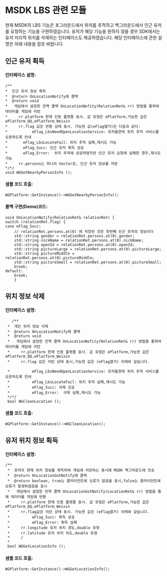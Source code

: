 ﻿MSDK LBS 관련 모듈
=======
현재 MSDK의 LBS 기능은 포그라운드에서 위치를 추적하고 백그라운드에서 인근 유저를 요청하는 기능을 구현하였습니다. 유저가 해당 기능을 원하지 않을 경우 SDK에서는 유저 지리적 위치를 삭제하는 인터페이스도 제공하였습니다. 해당 인터페이스에 관한 설명은 아래 내용을 참조 바랍니다.

인근 유저 획득
---
#### 인터페이스 설명:

    /**
    *  인근 유저 정보 획득
    *  @return OnLocationNotify에 콜백
    *  @return void
    *   게임에서 설정한 전역 콜백 OnLocationNofity(RelationRet& rr) 방법을 통하여 데이터를 게임에 리턴
    *     rr.platform 현재 인증 플랫폼 표시. 값 유형은 ePlatform,가능한 값은 ePlatform_QQ,ePlatform_Weixin
    *     rr.flag 값은 반환 상태 표시. 가능한 값(eFlag열거)은 다음과 같다:
    * 			eFlag_LbsNeedOpenLocationService: 유저들한테 위치 추적 서비스를 오픈하도록 안내
    *  		eFlag_LbsLocateFail: 위치 추적 실패,재시도 가능
    *  		eFlag_Succ: 인근 유저 획득 성공
    *  		eFlag_Error:  위치 추적에 성공하였지만 인근 유저 요청에 실패한 경우,재시도 가능
    *     rr.persons는 하나의 Vector로, 인근 유저 정보를 저장
    */*/
    void WGGetNearbyPersonInfo ();
   
#### 샘플 코드 호출:

	WGPlatform::GetInstance()->WGGetNearbyPersonInfo();

#### 콜백 구현(Demo)코드:

    void OnLocationNotify(RelationRet& relationRet) {
    switch (relationRet.flag) {
    case eFlag_Succ:
        // relationRet.persons.at(0) 에 저장된 것은 첫번째 인근 유저의 정보이다
		std::string gender = relationRet.persons.at(0).gender;
		std::string nickName = relationRet.persons.at(0).nickName;
		std::string openId = relationRet.persons.at(0).openId;
		std::string pictureLarge = relationRet.persons.at(0).pictureLarge;
		std::string pictureMiddle = relationRet.persons.at(0).pictureMiddle;
		std::string pictureSmall = relationRet.persons.at(0).pictureSmall;
        break;
    default:
        break;
    	}
	
	
위치 정보 삭제
---

#### 인터페이스 설명:

       /**
     *  개인 위치 정보 삭제
     *  @return OnLocationNotify에 콜백
     *  @return void
     *   게임에서 설정한 전역 콜백 OnLocationNofity(RelationRet& rr) 방법을 통하여 데이터를 게임에 리턴
     *     rr.platform 현재 인증 플랫폼 표시. 값 유형은 ePlatform,가능한 값은 ePlatform_QQ,ePlatform_Weixin
     *     rr.flag 값은 리턴 상태 표시,가능한 값은 (eFlag열거) 아래와 같습니다.

     * 			eFlag_LbsNeedOpenLocationService: 유저들한테 위치 추적 서비스를 오픈하도록 안내
     *  		eFlag_LbsLocateFail: 위치 추적 실패,재시도 가능
     *  		eFlag_Succ: 삭제 성공
     *  		eFlag_Error:  삭제 실패,재시도 가능
     */*/
     bool WGCleanLocation ();
     
#### 샘플 코드 호출:

	WGPlatform::GetInstance()->WGCleanLocation();
	
	
유저 위치 정보 획득
---

#### 인터페이스 설명:

    /**
     *  유저의 현재 위치 정보를 획득하여 게임에 리턴하는 동시에 MSDK 백그라운드에 전송
     *  @return OnLocationGotNotify에 콜백
     *  @return boolean, true는 클라이언트에 오류가 없음을 표시,false는 클라이언트에 오류가 발생하였음을 표시
	 *   게임에서 설정한 전역 콜백 OnLocationGotNotify(LocationRet& rr) 방법을 통해 데이터를 게임에 반환
	 *     rr.platform 현재 인증 플랫폼 표시. 값 유형은 ePlatform,가능한 값은 ePlatform_QQ,ePlatform_Weixin
	 *     rr.flag값은 리턴 상태 표시. 가능한 값은 (eFlag열거) 아래와 같습니다.
	 *  		eFlag_Succ: 획득 성공
	 *  		eFlag_Error: 획득 실패
	 *     rr.longitude 유저 위치 경도,double 유형
	 *     rr.latitude 유저 위치 위도,double 유형
	 *     /
	 *     
     bool WGGetLocationInfo ();
     
#### 샘플 코드 호출:

	WGPlatform::GetInstance()->WGGetLocationInfo();
